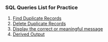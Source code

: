 ### SQL Queries List for Practice
1. [Find Duplicate Records](https://github.com/sonupachauri/sql/blob/main/Delete_Duplicate_Records.md)
2. [Delete Duplicate Records](https://github.com/sonupachauri/sql/blob/main/Delete_Duplicate_Records.md)
3. [Display the correct or meaningful message](https://github.com/sonupachauri/sql/blob/main/Q1-DS_Comments_and_Translation.md)
4. [Derived Output](https://github.com/sonupachauri/sql/blob/main/Q2-DS_Derive_Output.md)
